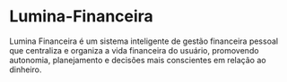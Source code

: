 # Lumina-Financeira
Lumina Financeira é um sistema inteligente de gestão financeira pessoal que centraliza e organiza a vida financeira do usuário, promovendo autonomia, planejamento e decisões mais conscientes em relação ao dinheiro.
